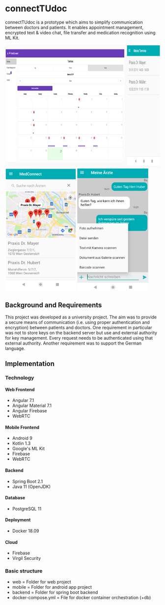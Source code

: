 # connectTUdoc
connectTUdoc is a prototype which aims to simplify communication between doctors and patients.
It enables appointment management, encrypted text & video chat, file transfer and medication recognition using ML Kit.

<p>
  <img height="400" src="resources/screenshots/appointments-screen.PNG">
  <img height="400" src="resources/screenshots/map-screen.PNG"> 
  <img height="400" src="resources/screenshots/mobile-chat-screen.PNG"> 
</p>

## Background and Requirements
This project was developed as a university project. The aim was to provide a secure means of communication (i.e. using proper authentication and encryption) between patients and doctors. One requirement in particular was not to store keys on the backend server but use and external authority for key management. Every request needs to be authenticated using that external authority. Another requirement was to support the German language.

## Implementation 
### Technology
#### Web Frontend
* Angular 7.1
* Angular Material 7.1
* Angular Firebase
* WebRTC
#### Mobile Frontend
* Android 9
* Kotlin 1.3
* Google's ML Kit
* Firebase
* WebRTC
#### Backend
* Spring Boot 2.1
* Java 11 (OpenJDK)
#### Database
* PostgreSQL 11
#### Deployment
* Docker 18.09
#### Cloud
* Firebase
* Virgil Security

### Basic structure
* web = Folder for web project
* mobile = Folder for android app project
* backend = Folder for spring boot backend
* docker-compose.yml = File for docker container orchestration (+db)

